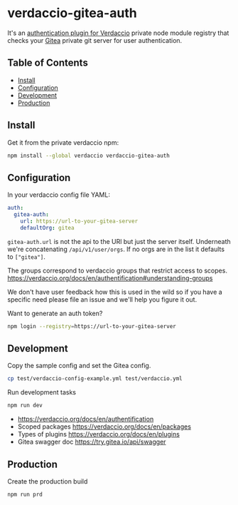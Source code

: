 # verdaccio-gitea-auth

It's an [authentication plugin for Verdaccio](https://verdaccio.org/docs/en/plugins) private node module registry that checks your [Gitea](https://gitea.io) private git server for user authentication.

## Table of Contents

+ [Install](#install)
+ [Configuration](#configuration)
+ [Development](#development)
+ [Production](#production)

## Install

Get it from the private verdaccio npm:

```sh
npm install --global verdaccio verdaccio-gitea-auth
```

## Configuration

In your verdaccio config file YAML:

```yaml
auth:
  gitea-auth:
    url: https://url-to-your-gitea-server
    defaultOrg: gitea
```

`gitea-auth.url` is not the api to the URl but just the server itself. Underneath we're concatenating `/api/v1/user/orgs`. If no orgs are in the list it defaults to `["gitea"]`.

The groups correspond to verdaccio groups that restrict access to scopes. <https://verdaccio.org/docs/en/authentification#understanding-groups>

We don't have user feedback how this is used in the wild so if you have a specific need please file an issue and we'll help you figure it out.

Want to generate an auth token?

```sh
npm login --registry=https://url-to-your-gitea-server
```

## Development

Copy the sample config and set the Gitea config.

```sh
cp test/verdaccio-config-example.yml test/verdaccio.yml
```

Run development tasks

```sh
npm run dev
```

+ <https://verdaccio.org/docs/en/authentification>
+ Scoped packages <https://verdaccio.org/docs/en/packages>
+ Types of plugins <https://verdaccio.org/docs/en/plugins>
+ Gitea swagger doc <https://try.gitea.io/api/swagger>

## Production

Create the production build

```sh
npm run prd
```
